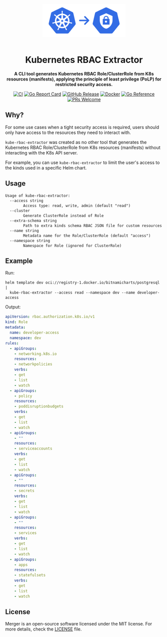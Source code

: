 <div align="center">
  <p align="center">
    <a href="https://github.com/DevOpsHiveHQ/kube-rbac-extractor" style="display: block; padding: 1em 0;">
      <img width="265px" alt="K8s RBAC Extractor Logo" border="0" src="img/kube-rbac-extractor-logo.svg"/>
    </a>
  </p>

  <h1>Kubernetes RBAC Extractor</h1>

  <p><b>
  A CLI tool generates Kubernetes RBAC Role/ClusterRole from K8s resources (manifests), applying the principle of least privilege (PoLP) for restricted security access.
  </b></p>

[![CI](https://img.shields.io/github/actions/workflow/status/DevOpsHiveHQ/kube-rbac-extractor/.github%2Fworkflows%2Fgo-ci.yml?logo=github&label=CI&color=31c653)](https://github.com/DevOpsHiveHQ/kube-rbac-extractor/actions/workflows/go-ci.yml?query=branch%3Amain)
[![Go Report Card](https://goreportcard.com/badge/github.com/DevOpsHiveHQ/kube-rbac-extractor)](https://goreportcard.com/report/github.com/DevOpsHiveHQ/kube-rbac-extractor)
[![GitHub Release](https://img.shields.io/github/v/release/DevOpsHiveHQ/kube-rbac-extractor?logo=github)](https://github.com/DevOpsHiveHQ/kube-rbac-extractor/releases)
[![Docker](https://img.shields.io/badge/Docker-available-blue?logo=docker&logoColor=white)](https://github.com/DevOpsHiveHQ/kube-rbac-extractor/pkgs/container/kustomize-generator-merger)
[![Go Reference](https://pkg.go.dev/badge/github.com/DevOpsHiveHQ/kube-rbac-extractor.svg)](https://pkg.go.dev/github.com/DevOpsHiveHQ/kube-rbac-extractor)
[![PRs Welcome](https://img.shields.io/badge/PRs-welcome-brightgreen.svg)](https://github.com/DevOpsHiveHQ/kube-rbac-extractor/pulls)

</div>

## Why?

For some use cases when a tight security access is required, users should only have access to the resources they need to interact with.

`kube-rbac-extractor` was created as no other tool that generates the Kubernetes RBAC Role/ClusterRole from K8s resources (manifests) without interacting with the K8s API server.

For example, you can use `kube-rbac-extractor` to limit the user's access to the kinds used in a specific Helm chart.

## Usage

```
Usage of kube-rbac-extractor:
  --access string
    	Access type: read, write, admin (default "read")
  --cluster
    	Generate ClusterRole instead of Role
  --extra-schema string
    	Path to extra kinds schema RBAC JSON file for custom resources
  --name string
    	Metadata name for the Role/ClusterRole (default "access")
  --namespace string
    	Namespace for Role (ignored for ClusterRole)
```

## Example

Run:

```shell
helm template dev oci://registry-1.docker.io/bitnamicharts/postgresql | 
  kube-rbac-extractor --access read --namespace dev --name developer-access
```

Output:

```yaml
apiVersion: rbac.authorization.k8s.io/v1
kind: Role
metadata:
  name: developer-access
  namespace: dev
rules:
  - apiGroups:
    - networking.k8s.io
    resources:
    - networkpolicies
    verbs:
    - get
    - list
    - watch
  - apiGroups:
    - policy
    resources:
    - poddisruptionbudgets
    verbs:
    - get
    - list
    - watch
  - apiGroups:
    - ""
    resources:
    - serviceaccounts
    verbs:
    - get
    - list
    - watch
  - apiGroups:
    - ""
    resources:
    - secrets
    verbs:
    - get
    - list
    - watch
  - apiGroups:
    - ""
    resources:
    - services
    verbs:
    - get
    - list
    - watch
  - apiGroups:
    - apps
    resources:
    - statefulsets
    verbs:
    - get
    - list
    - watch
```

## License

Merger is an open-source software licensed under the MIT license. For more details, check the [LICENSE](LICENSE) file.
